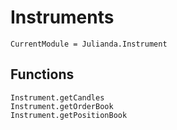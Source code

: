 # Instruments

```@meta
CurrentModule = Julianda.Instrument
```

## Functions
```@docs
Instrument.getCandles
Instrument.getOrderBook
Instrument.getPositionBook
```
